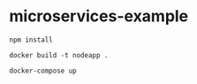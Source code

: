 # microservices-example

```jsx=
npm install
```

```jsx=
docker build -t nodeapp .
```

```jsx=
docker-compose up
```


